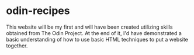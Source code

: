 # odin-recipes
This website will be my first and will have been created utilizing skills obtained from The Odin Project. At the end of it, I'd have demonstrated a basic understanding of how to use basic HTML techniques to put a website together.